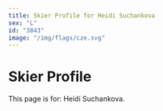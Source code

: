 ```yaml
---
title: Skier Profile for Heidi Suchankova
sex: "L"
id: "3843"
image: "/img/flags/cze.svg" 
---
```


# Skier Profile

This page is for: Heidi Suchankova.
    